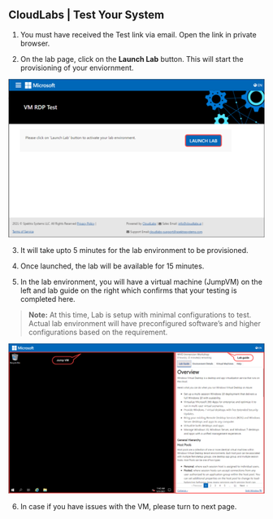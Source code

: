 ## CloudLabs | Test Your System
		
1. You must have received the Test link via email. Open the link in private browser.

2. On the lab page, click on the **Launch Lab** button. This will start the provisioning of your enviornment.

  ![](media/image1.png)

3. It will take upto 5 minutes for the lab environment to be provisioned.

4. Once launched, the lab will be available for 15 minutes. 

5. In the lab environment, you will have a virtual machine (JumpVM) on the left and lab guide on the right which confirms that your testing is completed here. 
 
> **Note:** At this time, Lab is setup with minimal configurations to test. Actual lab environment will have preconfigured software’s and higher configurations based on the requirement.

  ![](media/image01.png)

6. In case if you have issues with the VM, please turn to next page.
